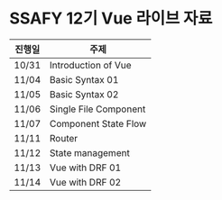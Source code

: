 # SSAFY 12기 Vue 라이브 자료

| 진행일 | 주제                  |
| ------ | --------------------- |
| 10/31  | Introduction of Vue   |
| 11/04  | Basic Syntax 01       |
| 11/05  | Basic Syntax 02       |
| 11/06  | Single File Component |
| 11/07  | Component State Flow  |
| 11/11  | Router                |
| 11/12  | State management      |
| 11/13  | Vue with DRF 01       |
| 11/14  | Vue with DRF 02       |

